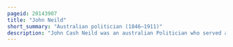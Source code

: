```yaml
---
pageid: 20143907
title: "John Neild"
short_summary: "Australian politician (1846–1911)"
description: "John Cash Neild was an australian Politician who served as a Senator from New South Wales from 1901 to 1910."
---
```


